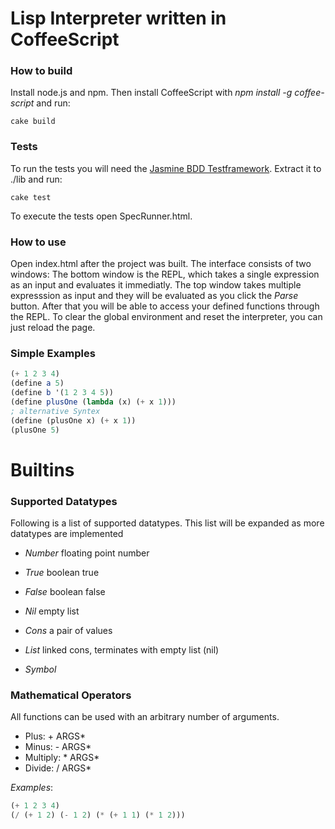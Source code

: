 Lisp Interpreter written in CoffeeScript
========================================

### How to build
Install node.js and npm. Then install CoffeeScript with *npm install -g coffee-script* and run:

    cake build

### Tests
To run the tests you will need the [Jasmine BDD Testframework](http://pivotal.github.com/jasmine/).
Extract it to ./lib and run:

    cake test

To execute the tests open SpecRunner.html.

### How to use

Open index.html after the project was built. The interface consists of two windows:
The bottom window is the REPL, which takes a single expression as an input and evaluates it immediatly. The top window takes multiple expresssion as input and they will be evaluated as you click the _Parse_ button. After that you will be able to access your defined functions through the REPL. To clear the global environment and reset the interpreter, you can just reload the page.

### Simple Examples

```Scheme
(+ 1 2 3 4)
(define a 5)
(define b '(1 2 3 4 5))
(define plusOne (lambda (x) (+ x 1)))
; alternative Syntex
(define (plusOne x) (+ x 1))
(plusOne 5)
```

Builtins
========

### Supported Datatypes

Following is a list of supported datatypes. This list will be expanded as more datatypes are implemented

* *Number* floating point number

* *True* boolean true

* *False* boolean false

* *Nil* empty list

* *Cons* a pair of values

* *List* linked cons, terminates with empty list (nil)

* *Symbol*

### Mathematical Operators
All functions can be used with an arbitrary number of arguments.

* Plus: + ARGS*
* Minus: - ARGS*
* Multiply: * ARGS*
* Divide: / ARGS*

*Examples*:
```Scheme
(+ 1 2 3 4)
(/ (+ 1 2) (- 1 2) (* (+ 1 1) (* 1 2)))
```
